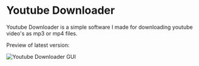 # Youtube Downloader
Youtube Downloader is a simple software I made for downloading youtube video's as mp3 or mp4 files.

Preview of latest version:

![Youtube Downloader GUI](https://user-images.githubusercontent.com/97878841/168469994-15d56ade-2e2a-45d6-81c8-f3586003b8dd.PNG)
